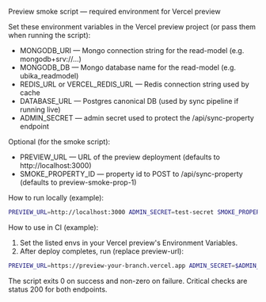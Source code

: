 Preview smoke script — required environment for Vercel preview

Set these environment variables in the Vercel preview project (or pass them when running the script):

- MONGODB_URI — Mongo connection string for the read-model (e.g. mongodb+srv://...)
- MONGODB_DB  — Mongo database name for the read-model (e.g. ubika_readmodel)
- REDIS_URL or VERCEL_REDIS_URL — Redis connection string used by cache
- DATABASE_URL — Postgres canonical DB (used by sync pipeline if running live)
- ADMIN_SECRET — admin secret used to protect the /api/sync-property endpoint

Optional (for the smoke script):
- PREVIEW_URL — URL of the preview deployment (defaults to http://localhost:3000)
- SMOKE_PROPERTY_ID — property id to POST to /api/sync-property (defaults to preview-smoke-prop-1)

How to run locally (example):

```bash
PREVIEW_URL=http://localhost:3000 ADMIN_SECRET=test-secret SMOKE_PROPERTY_ID=seed-prop-1 node scripts/preview-smoke.js
```

How to use in CI (example):

1. Set the listed envs in your Vercel preview's Environment Variables.
2. After deploy completes, run (replace preview-url):

```bash
PREVIEW_URL=https://preview-your-branch.vercel.app ADMIN_SECRET=$ADMIN_SECRET SMOKE_PROPERTY_ID=seed-prop-1 node scripts/preview-smoke.js
```

The script exits 0 on success and non-zero on failure. Critical checks are status 200 for both endpoints.
